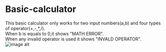 # Basic-calculator
This basic calculator only works for two input numbers(a,b) and four types of operator(+,-,*,/).
<br>
When b is equals to 0,it shows "MATH ERROR".
<br>
When any invalid operator is used it shows "INVALD OPERATOR".
![image alt](https://github.com/user-attachments/assets/c6c806ac-09aa-4121-b269-64690910ff32)
